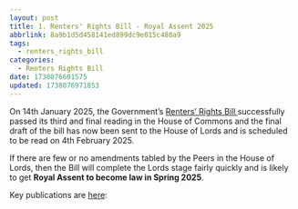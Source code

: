 ```yaml
---
layout: post
title: 1. Renters' Rights Bill - Royal Assent 2025
abbrlink: 8a9b1d5d458141ed899dc9e015c480a9
tags:
  - renters_rights_bill
categories:
  - Renters Rights Bill
date: 1738076601575
updated: 1738076971853
---
```


On 14th January 2025, the Government’s [Renters’
Rights Bill ](https://bills.parliament.uk/bills/3764) successfully passed its
third and final reading in the House of Commons and the
final draft of the bill has now been sent to the House of
Lords and is scheduled to be read on 4th February 2025.

If there are few or no amendments tabled by the Peers in
the House of Lords, then the Bill will complete the Lords
stage fairly quickly and is likely to get **Royal Assent
to become law in Spring 2025**.

Key publications are [here](https://bills.parliament.uk/bills/3764/publications):
